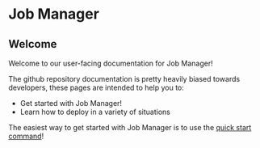 # Job Manager

## Welcome

Welcome to our user-facing documentation for Job Manager!

The github repository documentation is pretty heavily biased towards developers, these
pages are intended to help you to:

- Get started with Job Manager!
- Learn how to deploy in a variety of situations

The easiest way to get started with Job Manager is to use the [quick start command](GettingStarted/QuickStart.md)!

